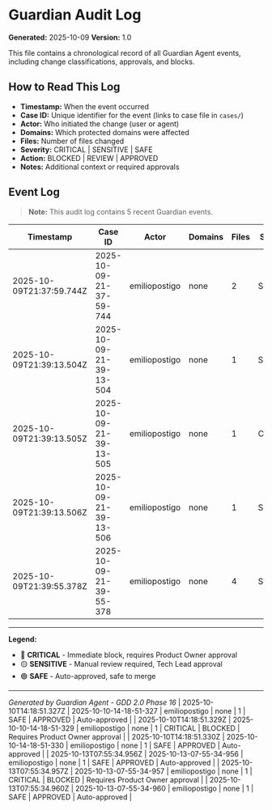 # Guardian Audit Log

**Generated:** 2025-10-09
**Version:** 1.0

This file contains a chronological record of all Guardian Agent events, including change classifications, approvals, and blocks.

## How to Read This Log

- **Timestamp:** When the event occurred
- **Case ID:** Unique identifier for the event (links to case file in `cases/`)
- **Actor:** Who initiated the change (user or agent)
- **Domains:** Which protected domains were affected
- **Files:** Number of files changed
- **Severity:** CRITICAL | SENSITIVE | SAFE
- **Action:** BLOCKED | REVIEW | APPROVED
- **Notes:** Additional context or required approvals

## Event Log

> **Note:** This audit log contains 5 recent Guardian events.

| Timestamp | Case ID | Actor | Domains | Files | Severity | Action | Notes |
|-----------|---------|-------|---------|-------|----------|--------|-------|
| 2025-10-09T21:37:59.744Z | 2025-10-09-21-37-59-744 | emiliopostigo | none | 2 | SAFE | APPROVED | Auto-approved |
| 2025-10-09T21:39:13.504Z | 2025-10-09-21-39-13-504 | emiliopostigo | none | 1 | SAFE | APPROVED | Auto-approved |
| 2025-10-09T21:39:13.505Z | 2025-10-09-21-39-13-505 | emiliopostigo | none | 1 | CRITICAL | BLOCKED | Requires Product Owner approval |
| 2025-10-09T21:39:13.506Z | 2025-10-09-21-39-13-506 | emiliopostigo | none | 1 | SAFE | APPROVED | Auto-approved |
| 2025-10-09T21:39:55.378Z | 2025-10-09-21-39-55-378 | emiliopostigo | none | 4 | SAFE | APPROVED | Auto-approved |

---

**Legend:**

- 🔴 **CRITICAL** - Immediate block, requires Product Owner approval
- 🟡 **SENSITIVE** - Manual review required, Tech Lead approval
- 🟢 **SAFE** - Auto-approved, safe to merge

---

*Generated by Guardian Agent - GDD 2.0 Phase 16*
| 2025-10-10T14:18:51.327Z | 2025-10-10-14-18-51-327 | emiliopostigo | none | 1 | SAFE | APPROVED | Auto-approved |
| 2025-10-10T14:18:51.329Z | 2025-10-10-14-18-51-329 | emiliopostigo | none | 1 | CRITICAL | BLOCKED | Requires Product Owner approval |
| 2025-10-10T14:18:51.330Z | 2025-10-10-14-18-51-330 | emiliopostigo | none | 1 | SAFE | APPROVED | Auto-approved |
| 2025-10-13T07:55:34.956Z | 2025-10-13-07-55-34-956 | emiliopostigo | none | 1 | SAFE | APPROVED | Auto-approved |
| 2025-10-13T07:55:34.957Z | 2025-10-13-07-55-34-957 | emiliopostigo | none | 1 | CRITICAL | BLOCKED | Requires Product Owner approval |
| 2025-10-13T07:55:34.960Z | 2025-10-13-07-55-34-960 | emiliopostigo | none | 1 | SAFE | APPROVED | Auto-approved |

